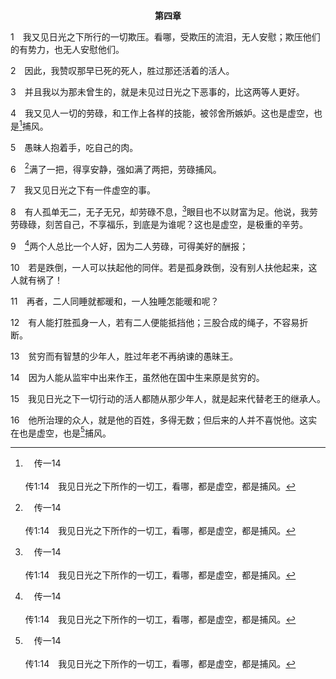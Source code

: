 <p style="text-align:center;font-weight:bold;">第四章</p>

1　我又见日光之下所行的一切欺压。看哪，受欺压的流泪，无人安慰；欺压他们的有势力，也无人安慰他们。

2　因此，我赞叹那早已死的死人，胜过那还活着的活人。

3　并且我以为那未曾生的，就是未见过日光之下恶事的，比这两等人更好。

4　我又见人一切的劳碌，和工作上各样的技能，被邻舍所嫉妒。这也是虚空，也是[^a]捕风。

[^a]:　传一14<br><br>传1:14　我见日光之下所作的一切工，看哪，都是虚空，都是捕风。

5　愚昧人抱着手，吃自己的肉。

6　[^a]满了一把，得享安静，强如满了两把，劳碌捕风。

[^a]:　箴十七1<br><br>箴17:1　有块干饼，平静安宁，强如设筵满屋，大家相争。

7　我又见日光之下有一件虚空的事。

8　有人孤单无二，无子无兄，却劳碌不息，[^a]眼目也不以财富为足。他说，我劳劳碌碌，刻苦自己，不享福乐，到底是为谁呢？这也是虚空，是极重的辛劳。

[^a]:　箴二七20；约壹二16<br><br>箴27:20　阴间和灭亡总不满足，人的眼目也总不满足。<br><br>约壹2:16　因为凡世界上的事，就是肉体的情欲、眼目的情欲并今生的骄傲，都不是出于父，乃是出于世界。

9　[^a]两个人总比一个人好，因为二人劳碌，可得美好的酬报；

[^a]:　可六7；参创二18<br><br>可6:7　耶稣叫了十二个门徒来，差遣他们两个两个地出去，赐给他们权柄，制伏污灵；<br><br>创2:18　耶和华神说，那人独居不好，我要为他造一个帮助者作他的配偶。

10　若是跌倒，一人可以扶起他的同伴。若是孤身跌倒，没有别人扶他起来，这人就有祸了！

11　再者，二人同睡就都暖和，一人独睡怎能暖和呢？

12　有人能打胜孤身一人，若有二人便能抵挡他；三股合成的绳子，不容易折断。

13　贫穷而有智慧的少年人，胜过年老不再纳谏的愚昧王。

14　因为人能从监牢中出来作王，虽然他在国中生来原是贫穷的。

15　我见日光之下一切行动的活人都随从那少年人，就是起来代替老王的继承人。

16　他所治理的众人，就是他的百姓，多得无数；但后来的人并不喜悦他。这实在也是虚空，也是[^a]捕风。

[^a]:　传一14<br><br>传1:14　我见日光之下所作的一切工，看哪，都是虚空，都是捕风。



